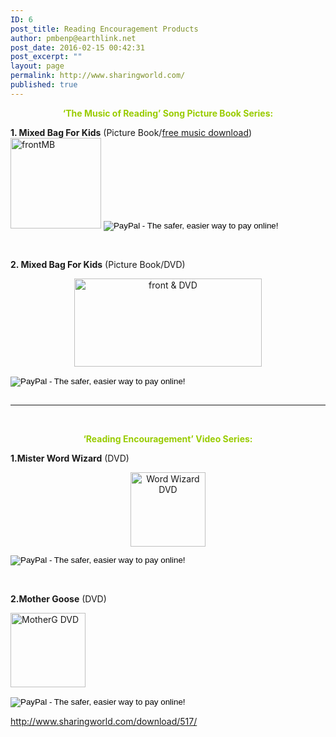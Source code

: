 ```yaml
---
ID: 6
post_title: Reading Encouragement Products
author: pmbenp@earthlink.net
post_date: 2016-02-15 00:42:31
post_excerpt: ""
layout: page
permalink: http://www.sharingworld.com/
published: true
---
```

<p style="text-align: center;"><span style="color: #99cc00;"><strong>‘The Music of Reading’ Song Picture Book Series:</strong></span></p>
<strong>1. Mixed Bag For Kids</strong>
(Picture Book/<a href="http://www.sharingworld.com/checkout" target="_blank">free music download</a>)

<form action="https://www.paypal.com/cgi-bin/webscr" method="post" target="_top"><input name="cmd" type="hidden" value="_s-xclick" /><a href="http://www.sharingworld.com/?page_id=204"><img class="alignleft wp-image-178" src="http://www.sharingworld.com/wp-content/uploads/2016/03/frontMB-e1455985000943.jpg" alt="frontMB" width="145" height="145" /></a>
<input name="hosted_button_id" type="hidden" value="6CGBNPJ5FG3QS" />
<input alt="PayPal - The safer, easier way to pay online!" name="submit" src="https://www.paypalobjects.com/en_US/i/btn/btn_buynowCC_LG.gif" type="image" />
<img src="https://www.paypalobjects.com/en_US/i/scr/pixel.gif" alt="" width="1" height="1" border="0" /></form>&nbsp;
<p style="text-align: left;"><strong>2. Mixed Bag For Kids</strong>
(Picture Book/DVD)</p>
<p style="text-align: center;"><a href="http://www.sharingworld.com/?page_id=246"><img class="wp-image-174 size-medium alignleft" src="http://www.sharingworld.com/wp-content/uploads/2016/03/front-DVD-300x141.jpg" alt="front &amp; DVD" width="300" height="141" /></a></p>

<form action="https://www.paypal.com/cgi-bin/webscr" method="post" target="_top"><input name="cmd" type="hidden" value="_s-xclick" />
<input name="hosted_button_id" type="hidden" value="ZPPYM92BZ8544" />
<input alt="PayPal - The safer, easier way to pay online!" name="submit" src="https://www.paypalobjects.com/en_US/i/btn/btn_buynowCC_LG.gif" type="image" /> </form><img src="https://www.paypalobjects.com/en_US/i/scr/pixel.gif" alt="" width="1" height="1" border="0" />

<hr />

&nbsp;
<p style="text-align: center;"><span style="color: #99cc00;"><strong>‘Reading Encouragement’ Video Series: </strong></span></p>
<p style="text-align: left;"><strong>1.Mister Word Wizard</strong>
(DVD)</p>
<p style="text-align: center;"><a href="http://www.sharingworld.com/?page_id=254"><img class="wp-image-194 alignleft" src="http://www.sharingworld.com/wp-content/uploads/2016/03/Word-Wizard-DVD-e1455989827591.jpg" alt="Word Wizard DVD" width="120" height="119" /></a></p>

<form action="https://www.paypal.com/cgi-bin/webscr" method="post" target="_top"><input name="cmd" type="hidden" value="_s-xclick" />
<input name="hosted_button_id" type="hidden" value="9ZHY28FVAHG4G" />
<input alt="PayPal - The safer, easier way to pay online!" name="submit" src="https://www.paypalobjects.com/en_US/i/btn/btn_buynowCC_LG.gif" type="image" /></form>&nbsp;
<p style="text-align: left;"><b>2.Mother Goose</b>
(DVD)</p>
<p style="text-align: left;"><a href="http://www.sharingworld.com/?page_id=261"><img class="wp-image-187 alignleft" src="http://www.sharingworld.com/wp-content/uploads/2016/03/MotherG-DVD-e1455987496182.jpg" alt="MotherG DVD" width="120" height="119" /></a></p>

<form action="https://www.paypal.com/cgi-bin/webscr" method="post" target="_top"><input name="cmd" type="hidden" value="_s-xclick" />
<input name="hosted_button_id" type="hidden" value="FVAFBPTUCL8V8" />
<input alt="PayPal - The safer, easier way to pay online!" name="submit" src="https://www.paypalobjects.com/en_US/i/btn/btn_buynowCC_LG.gif" type="image" />
<img src="https://www.paypalobjects.com/en_US/i/scr/pixel.gif" alt="" width="1" height="1" border="0" /></form>


http://www.sharingworld.com/download/517/
